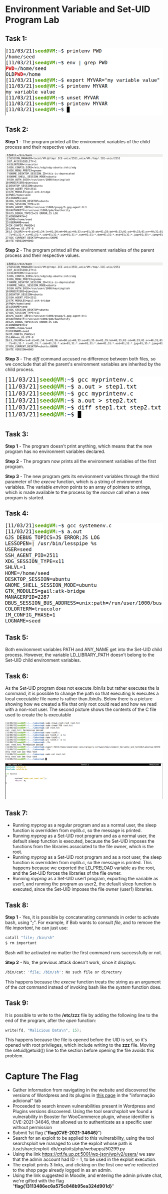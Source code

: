 # Environment Variable and Set-UID Program Lab

## Task 1:

![Task 1 screenshot](images/Lab1Task1.png)

## Task 2:

**Step 1** - The program printed all the environment variables of the child process and their respective values.

![Task 2 Step 1 screenshot](images/Lab1Task2Step1.png)

**Step 2** - The program printed all the environment variables of the parent process and their respective values.

![Task 2 Step 2 screenshot](images/Lab1Task2Step2.png)

**Step 3** - The *diff* command accused no difference between both files, so we conclude that all the parent's environment variables are inherited by the child process.

![Task 2 Step 3 screenshot](images/Lab1Task2Step3.png)

## Task 3:

**Step 1** - The program doesn't print anything, which means that the new program has no environment variables declared.

**Step 2** - The program now prints all the environment variables of the first program.

**Step 3** -  The new program gets its environment variables through the third parameter of the *execve* function, which is a string of environment variables. The variable *environ* points to an array of pointers to strings, which is made available to the process by the *execve* call when a new program is started.

## Task 4:

![Task 4 screenshot](images/Lab1Task4.png)

## Task 5:

Both environment variables PATH and ANY_NAME get into the Set-UID child process. However, the variable LD_LIBRARY_PATH doesn't belong to the Set-UID child environment variables.

## Task 6:

As the Set-UID program does not execute /bin/ls but rather executes the ls command, it is possible to change the path so that executing ls executes a local executable file name ls rather than /bin/ls.
Below there is a picture showing how we created a file that only root could read and how we read with a non-root user.
The second picture shows the contents of the C file used to create the ls executable

![Task 6 screenshot](images/Lab1Task6Step1.png)
![Task 6 screenshot](images/Lab1Task6Step2.png)

## Task 7:

- Running *myprog* as a regular program and as a normal user, the sleep function is overridden from *mylib.c*, so the message is printed.
- Running *myprog* as a Set-UID root program and as a normal user, the default sleep function is executed, because the Set-UID imposes the functions from the libraries associated to the file owner, which is the root.
- Running *myprog* as a Set-UID root program and as a root user, the sleep function is overridden from *mylib.c*, so the message is printed. This happens because we exported the LD_PRELOAD variable as the root, and the Set-UID forces the libraries of the file owner.
- Running *myprog* as a Set-UID user1 program, exporting the variable as user1, and running the program as user2, the default sleep function is executed, since the Set-UID imposes the file owner (user1) libraries.

## Task 8:

**Step 1** - Yes, it is possible by concatenating commands in order to activate bash, using "**;**". For example, if Bob wants to consult *file*, and to remove the file *important*, he can just use:

```bash
catall "file; /bin/sh"
$ rm important
```

Bash will be activated no matter the first command runs successfully or not.

**Step 2** - No, the previous attack doesn't work, since it displays:

```bash
/bin/cat: 'file; /bin/sh': No such file or directory
```

This happens because the *execve* function treats the string as an argument of the *cat* command instead of invoking bash like the *system* function does.

## Task 9:

It is possible to write to the **/etc/zzz** file by adding the following line to the end of the program, after the *open* function:

```c
write(fd, "Malicious Data\n", 15);
```

This happens because the file is opened before the UID is set, so it's opened with root privileges, which include writing to the **zzz** file. Moving the setuid(getuid()) line to the section before opening the file avoids this problem.

# Capture The Flag

- Gather information from navigating in the website and discovered the versions of Wordpress and its plugins in [this page](http://ctf-fsi.fe.up.pt:5001/product/wordpress-hosting/) in the "informação adicional" tab
- Proceeded to search known vulnerabilities present in Wordpress and Plugins versions discovered. Using the tool searchsploit we found a vulnerability in Booster for WooCommerce plugin, whose identifier is CVE-2021-34646, that allowed us to authenticate as a specific user without permission
- Submit 1st flag ("**flag{CVE-2021-34646}**")
- Search for an exploit to be applied to this vulnerability, using the tool searchsploit we managed to use the exploit whose path is /usr/share/exploit-db/exploits/php/webapps/50299.py
- Using the link https://ctf.fe.up.pt:5001/wp-json/wp/v2/users/ we saw that the admin account had ID = 1, to be used in the exploit execution.
- The exploit prints 3 links, and clicking on the first one we're redirected to the shop page already logged in as an admin.
- Using the link suggested in Moodle, and entering the admin private chat, we're gifted with the flag "**flag{13113486ec6a575c848b95ea324d901d}**"